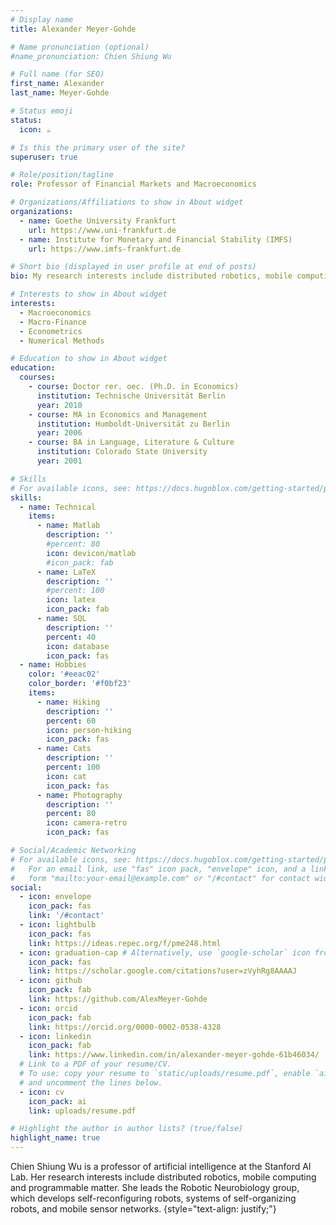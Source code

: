 ```yaml
---
# Display name
title: Alexander Meyer-Gohde

# Name pronunciation (optional)
#name_pronunciation: Chien Shiung Wu

# Full name (for SEO)
first_name: Alexander
last_name: Meyer-Gohde

# Status emoji
status:
  icon: ☕️

# Is this the primary user of the site?
superuser: true

# Role/position/tagline
role: Professor of Financial Markets and Macroeconomics 

# Organizations/Affiliations to show in About widget
organizations:
  - name: Goethe University Frankfurt
    url: https://www.uni-frankfurt.de
  - name: Institute for Monetary and Financial Stability (IMFS)
    url: https://www.imfs-frankfurt.de

# Short bio (displayed in user profile at end of posts)
bio: My research interests include distributed robotics, mobile computing and programmable matter.

# Interests to show in About widget
interests:
  - Macroeconomics
  - Macro-Finance
  - Econometrics 
  - Numerical Methods

# Education to show in About widget
education:
  courses:
    - course: Doctor rer. oec. (Ph.D. in Economics)
      institution: Technische Universität Berlin
      year: 2010
    - course: MA in Economics and Management
      institution: Humboldt-Universität zu Berlin
      year: 2006
    - course: BA in Language, Literature & Culture
      institution: Colorado State University
      year: 2001

# Skills
# For available icons, see: https://docs.hugoblox.com/getting-started/page-builder/#icons
skills:
  - name: Technical
    items:
      - name: Matlab
        description: ''
        #percent: 80
        icon: devicon/matlab
        #icon_pack: fab
      - name: LaTeX
        description: ''
        #percent: 100
        icon: latex
        icon_pack: fab
      - name: SQL
        description: ''
        percent: 40
        icon: database
        icon_pack: fas
  - name: Hobbies
    color: '#eeac02'
    color_border: '#f0bf23'
    items:
      - name: Hiking
        description: ''
        percent: 60
        icon: person-hiking
        icon_pack: fas
      - name: Cats
        description: ''
        percent: 100
        icon: cat
        icon_pack: fas
      - name: Photography
        description: ''
        percent: 80
        icon: camera-retro
        icon_pack: fas

# Social/Academic Networking
# For available icons, see: https://docs.hugoblox.com/getting-started/page-builder/#icons
#   For an email link, use "fas" icon pack, "envelope" icon, and a link in the
#   form "mailto:your-email@example.com" or "/#contact" for contact widget.
social:
  - icon: envelope
    icon_pack: fas
    link: '/#contact'
  - icon: lightbulb
    icon_pack: fas
    link: https://ideas.repec.org/f/pme248.html
  - icon: graduation-cap # Alternatively, use `google-scholar` icon from `ai` icon pack
    icon_pack: fas
    link: https://scholar.google.com/citations?user=zVyhRg8AAAAJ
  - icon: github
    icon_pack: fab
    link: https://github.com/AlexMeyer-Gohde
  - icon: orcid
    icon_pack: fab
    link: https://orcid.org/0000-0002-0538-4328
  - icon: linkedin
    icon_pack: fab
    link: https://www.linkedin.com/in/alexander-meyer-gohde-61b46034/
  # Link to a PDF of your resume/CV.
  # To use: copy your resume to `static/uploads/resume.pdf`, enable `ai` icons in `params.yaml`,
  # and uncomment the lines below.
  - icon: cv
    icon_pack: ai
    link: uploads/resume.pdf

# Highlight the author in author lists? (true/false)
highlight_name: true
---
```


Chien Shiung Wu is a professor of artificial intelligence at the Stanford AI Lab. Her research interests include distributed robotics, mobile computing and programmable matter. She leads the Robotic Neurobiology group, which develops self-reconfiguring robots, systems of self-organizing robots, and mobile sensor networks.
{style="text-align: justify;"}
